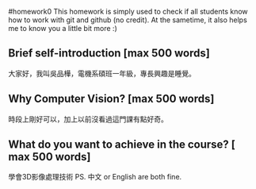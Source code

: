 #homework0
This homework is simply used to check if all students know how to work with git and github (no credit).
At the sametime, it also helps me to know you a little bit more :)

## Brief self-introduction [max 500 words]
大家好，我叫吳品樺，電機系碩班一年級，專長興趣是睡覺。
## Why Computer Vision? [max 500 words]
時段上剛好可以，加上以前沒看過這門課有點好奇。
## What do you want to achieve in the course? [ max 500 words]
學會3D影像處理技術
PS. 中文 or English are both fine.
